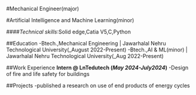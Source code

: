 #Mechanical Engineer(major)

#Artificial Intelligence and Machine Learning(minor)

####*Technical skills*:Solid edge,Catia V5,C,Python

##Education
-Btech.,Mechanical Engineering | Jawarhalal Nehru Technological University(_August 2022-Present)
-Btech.,AI & ML(minor) | Jawarhalal Nehru Technological University(_Aug 2022-Present)

##Work Experience
**Intern @ LnTedutech (_May 2024-July2024_)**
-Design of fire and life safety for buildings

##Projects
-published a research on use of end products of energy cycles

